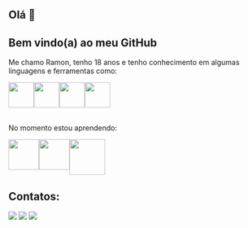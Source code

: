 ## Olá 👋

## Bem  vindo(a) ao meu GitHub

Me chamo Ramon, tenho 18 anos e tenho conhecimento em algumas linguagens e ferramentas como:

  <div style="display:flex" >
    <img src="https://cdn.jsdelivr.net/gh/devicons/devicon/icons/html5/html5-original.svg" width="50px"/>
    <img src="https://cdn.jsdelivr.net/gh/devicons/devicon/icons/css3/css3-original.svg" width="50px"/>
    <img src="https://cdn.jsdelivr.net/gh/devicons/devicon/icons/javascript/javascript-original.svg" width="50px" />   
    <img src="https://cdn.jsdelivr.net/gh/devicons/devicon/icons/figma/figma-original.svg" width="50px"/>
  </div>
  <br>
  
No momento estou aprendendo: 
  <div style="display:flex" >
    <img src="https://cdn.jsdelivr.net/gh/devicons/devicon/icons/java/java-original-wordmark.svg" width="60px"/>
    <img src="https://cdn.jsdelivr.net/gh/devicons/devicon/icons/react/react-original.svg" width="60px"/>
    <img src="https://cdn.jsdelivr.net/gh/devicons/devicon/icons/mysql/mysql-original-wordmark.svg" width="70px" />   
  </div>

## Contatos:

<div>
      <a href="https://www.linkedin.com/in/ramon-silva-87a466254/" target="_blank"><img src="https://img.shields.io/badge/-LinkedIn-%230077B5?style=for-the-badge&logo=linkedin&logoColor=white" target="_blank"></a> 
      <a href = "mailto:08ramon.augusto@gmail.com"><img src="https://img.shields.io/badge/Gmail-D14836?style=for-the-badge&logo=gmail&logoColor=white" target="_blank"></a>
       <a href="https://www.instagram.com/mon.silv/" target="_blank"><img src="https://img.shields.io/badge/-Instagram-%23E4405F?style=for-the-badge&logo=instagram&logoColor=white" target="_blank"></a>
</div>


<!--
**Ramon-Silv/Ramon-Silv** is a ✨ _special_ ✨ repository because its `README.md` (this file) appears on your GitHub profile.

Here are some ideas to get you started:

- 🔭 I’m currently working on ...
- 🌱 I’m currently learning ...
- 👯 I’m looking to collaborate on ...
- 🤔 I’m looking for help with ...
- 💬 Ask me about ...
- 📫 How to reach me: ...
- 😄 Pronouns: ...
- ⚡ Fun fact: ...
-->
